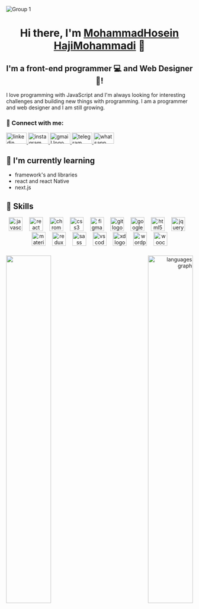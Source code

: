 ![Group 1](https://github.com/hajimohammadi-100/mhhmohammadi/assets/100831896/0bf56b97-a5f8-4442-99ef-805a2d02db38)

<h1 align="center">
Hi there, I'm <a href="https://mhhmohammadi.ir" target="_blank" rel="noreferrer">MohammadHosein HajiMohammadi</a> 👋
</h1>

<h2 align="center">
I'm a front-end programmer 💻 and Web Designer 🎨!
</h2> 

I love programming with JavaScript and I'm always looking for interesting challenges and building new things with programming. I am a programmer and web designer and I am still growing.

### 🤝 Connect with me:

<div align="left">
  <a href="https://www.linkedin.com/in/mhhmohammadi" target="_blank" rel="noreferrer">
  <img src="https://raw.githubusercontent.com/maurodesouza/profile-readme-generator/master/src/assets/icons/social/linkedin/default.svg" width="55" height="30" alt="linkedin logo"  />  
  </a>
  <a href="https://www.instagram.com/mhhmohammadi/" target="_blank" rel="noreferrer">
  <img src="https://raw.githubusercontent.com/maurodesouza/profile-readme-generator/master/src/assets/icons/social/instagram/default.svg" width="55" height="30" alt="instagram logo"  />  
  </a>
  <a href="mailto:mhhmohammadiprog@gmail.com" target="_blank" rel="noreferrer">
  <img src="https://raw.githubusercontent.com/maurodesouza/profile-readme-generator/master/src/assets/icons/social/gmail/default.svg" width="55" height="30" alt="gmail logo"  />
  </a>
  <a href="https://t.me/hajimohammadi" target="_blank" rel="noreferrer">
  <img src="https://raw.githubusercontent.com/maurodesouza/profile-readme-generator/master/src/assets/icons/social/telegram/default.svg" width="55" height="30" alt="telegram logo"  />
  </a>
    <a href="https://api.whatsapp.com/send?phone=989026054699" target="_blank" rel="noreferrer">
  <img src="https://raw.githubusercontent.com/maurodesouza/profile-readme-generator/master/src/assets/icons/social/whatsapp/default.svg" width="55" height="30" alt="whatsapp logo"  />  
  </a>
</div>

## 🌱 I'm currently learning

- framework's and libraries
- react and react Native 
- next.js

## 💼 Skills

<div align="center">
  <img src="https://cdn.jsdelivr.net/gh/devicons/devicon/icons/javascript/javascript-original.svg" height="37" alt="javascript logo"  />
  <img width="10" />
  <img src="https://cdn.jsdelivr.net/gh/devicons/devicon/icons/react/react-original.svg" height="37" alt="react logo"  />
  <img width="10" />
  <img src="https://cdn.jsdelivr.net/gh/devicons/devicon/icons/chrome/chrome-original.svg" height="37" alt="chrome logo"  />
  <img width="10" />
  <img src="https://cdn.jsdelivr.net/gh/devicons/devicon/icons/css3/css3-original.svg" height="37" alt="css3 logo"  />
  <img width="10" />
  <img src="https://cdn.jsdelivr.net/gh/devicons/devicon/icons/figma/figma-original.svg" height="37" alt="figma logo"  />
  <img width="10" />
  <img src="https://cdn.jsdelivr.net/gh/devicons/devicon/icons/git/git-original.svg" height="37" alt="git logo"  />
  <img width="10" />
  <img src="https://cdn.jsdelivr.net/gh/devicons/devicon/icons/google/google-original.svg" height="37" alt="google logo"  />
  <img width="10" />
  <img src="https://cdn.jsdelivr.net/gh/devicons/devicon/icons/html5/html5-original.svg" height="37" alt="html5 logo"  />
  <img width="10" />
  <img src="https://cdn.jsdelivr.net/gh/devicons/devicon/icons/jquery/jquery-original.svg" height="37" alt="jquery logo"  />
  <img width="10" />
  <img src="https://cdn.jsdelivr.net/gh/devicons/devicon/icons/materialui/materialui-original.svg" height="37" alt="materialui logo"  />
  <img width="10" />
  <img src="https://cdn.jsdelivr.net/gh/devicons/devicon/icons/redux/redux-original.svg" height="37" alt="redux logo"  />
  <img width="10" />
  <img src="https://cdn.jsdelivr.net/gh/devicons/devicon/icons/sass/sass-original.svg" height="37" alt="sass logo"  />
  <img width="10" />
  <img src="https://cdn.jsdelivr.net/gh/devicons/devicon/icons/vscode/vscode-original.svg" height="37" alt="vscode logo"  />
  <img width="10" />
  <img src="https://cdn.jsdelivr.net/gh/devicons/devicon/icons/xd/xd-plain.svg" height="37" alt="xd logo"  />
  <img width="10" />
  <img src="https://cdn.jsdelivr.net/gh/devicons/devicon/icons/wordpress/wordpress-original.svg" height="37" alt="wordpress logo"  />
  <img width="10" />
  <img src="https://cdn.jsdelivr.net/gh/devicons/devicon/icons/woocommerce/woocommerce-original.svg" height="37" alt="woocommerce logo"  />
</div>

###

<img align="left" width="49%" src="https://media.giphy.com/media/NytMLKyiaIh6VH9SPm/giphy.gif"  />

###

<div align="right">
  <img src="https://github-readme-stats.vercel.app/api/top-langs?username=hajimohammadi-100&locale=en&hide_title=false&layout=compact&card_width=320&langs_count=4&theme=onedark&hide_border=false&order=2" width="49%" alt="languages graph"  />
</div>

